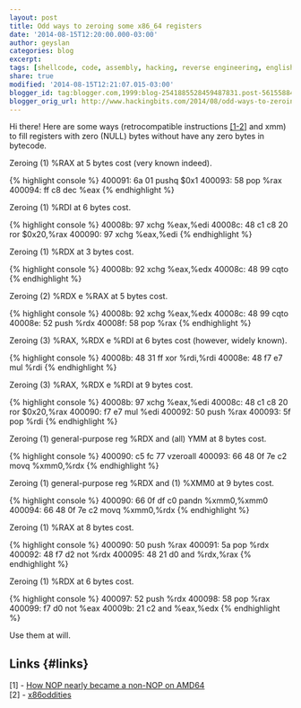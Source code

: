```yaml
---
layout: post
title: Odd ways to zeroing some x86_64 registers
date: '2014-08-15T12:20:00.000-03:00'
author: geyslan
categories: blog
excerpt:
tags: [shellcode, code, assembly, hacking, reverse engineering, english]
share: true
modified: '2014-08-15T12:21:07.015-03:00'
blogger_id: tag:blogger.com,1999:blog-2541885528459487831.post-5615588454119461090
blogger_orig_url: http://www.hackingbits.com/2014/08/odd-ways-to-zeroing-some-x8664-registers.html
---
```

Hi there! Here are some ways (retrocompatible instructions [[1-2]](#links) and xmm) to
fill registers with zero (NULL) bytes without have any zero bytes in bytecode.

<!--more-->

Zeroing (1) %RAX at 5 bytes cost (very known indeed).

{% highlight console %}
400091:    6a 01                    pushq  $0x1
400093:    58                       pop    %rax
400094:    ff c8                    dec    %eax
{% endhighlight %}

Zeroing (1) %RDI at 6 bytes cost.

{% highlight console %}
40008b:    97                       xchg   %eax,%edi
40008c:    48 c1 c8 20              ror    $0x20,%rax
400090:    97                       xchg   %eax,%edi
{% endhighlight %}

Zeroing (1) %RDX at 3 bytes cost.

{% highlight console %}
40008b:    92                       xchg   %eax,%edx
40008c:    48 99                    cqto
{% endhighlight %}

Zeroing (2) %RDX e %RAX at 5 bytes cost.

{% highlight console %}
40008b:    92                       xchg   %eax,%edx
40008c:    48 99                    cqto
40008e:    52                       push   %rdx
40008f:    58                       pop    %rax
{% endhighlight %}

Zeroing (3) %RAX, %RDX e %RDI at 6 bytes cost (however, widely known).

{% highlight console %}
40008b:    48 31 ff                 xor    %rdi,%rdi
40008e:    48 f7 e7                 mul    %rdi
{% endhighlight %}

Zeroing (3) %RAX, %RDX e %RDI at 9 bytes cost.

{% highlight console %}
40008b:    97                       xchg   %eax,%edi
40008c:    48 c1 c8 20              ror    $0x20,%rax
400090:    f7 e7                    mul    %edi
400092:    50                       push   %rax
400093:    5f                       pop    %rdi
{% endhighlight %}

Zeroing (1) general-purpose reg %RDX and (all) YMM at 8 bytes cost.

{% highlight console %}
400090:    c5 fc 77                 vzeroall
400093:    66 48 0f 7e c2           movq   %xmm0,%rdx
{% endhighlight %}

Zeroing (1) general-purpose reg %RDX and (1) %XMM0 at 9 bytes cost.

{% highlight console %}
400090:    66 0f df c0              pandn  %xmm0,%xmm0
400094:    66 48 0f 7e c2           movq   %xmm0,%rdx
{% endhighlight %}

Zeroing (1) %RAX at 8 bytes cost.

{% highlight console %}
400090:    50                       push   %rax
400091:    5a                       pop    %rdx
400092:    48 f7 d2                 not    %rdx
400095:    48 21 d0                 and    %rdx,%rax
{% endhighlight %}

Zeroing (1) %RDX at 6 bytes cost.

{% highlight console %}
400097:    52                       push   %rdx
400098:    58                       pop    %rax
400099:    f7 d0                    not    %eax
40009b:    21 c2                    and    %eax,%edx
{% endhighlight %}

Use them at will.

## Links {#links}

[1] - [How NOP nearly became a non-NOP on AMD64](http://www.pagetable.com/?p=6)<br>
[2] - [x86oddities](https://code.google.com/p/corkami/wiki/x86oddities#nop)
